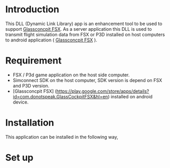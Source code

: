 # Introduction
This DLL (Dynamic Link Library) app is an enhancement tool to be used to support [Glassconcpit FSX](https://play.google.com/store/apps/details?id=com.donotspeak.GlassCockpitFSX&hl=en). As a server application this DLL is used to transmit flight simulation data from FSX or P3D installed on host computers to android application ( [Glassconcpit FSX](https://play.google.com/store/apps/details?id=com.donotspeak.GlassCockpitFSX&hl=en) ).

# Requirement
- FSX / P3d game application on the host side computer.
- Simconnect SDK on the host computer, SDK version is depend on FSX and P3D version.
- [Glassconcpit FSX] (https://play.google.com/store/apps/details?id=com.donotspeak.GlassCockpitFSX&hl=en) installed on android device.

# Installation
This application can be installed in the following way,

# Set up